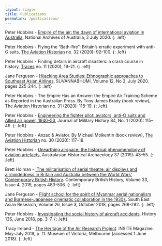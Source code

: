 ```yaml
---
layout: single
title: Publications
permalink: /publications/
---
```



Peter Hobbins - [Empire of the air: the dawn of international aviation in Australia](https://www.naa.gov.au/blog/empire-air-dawn-international-aviation-australia), National Archives of Australia, 2 July 2020.
{: .left}

Peter Hobbins - Flying the “Bath-fire”: Britain’s erratic experiment with anti-G suits, [The Aviation Historian](http://www.theaviationhistorian.com/index.htm) no. 32 (2020): 92–100.
{: .left}

Peter Hobbins - Finding details in aircraft disasters: a crash course in history, [Traces](http://www.tracesmagazine.com.au/) no. 11 (2020), 19–21.
{: .left}

Jane Ferguson - [Hijacking Area Studies: Ethnographic approaches to Southeast Asian Airlines](https://doi.org/10.22801/svn.2020.12.2.225). SUVANNABHUMI, Volume 12, No 2, July 2020, pages 225-244. 
{: .left}

Peter Hobbins - The Empire Has an Answer: the Empire Air Training Scheme as Reported in the Australian Press. By Tony James Brady (book review), [The Aviation Historian](http://www.theaviationhistorian.com/index.htm) no. 31 (2020): 118–19.
{: .left}

Peter Hobbins - [Engineering the fighter pilot: aviators, anti-G suits and Allied air power, 1940–53](https://www.smh-hq.org/jmh/jmhvols/841.html), Journal of Military History 84, No. 1 (2020): 115–49.
{: .left}

Peter Hobbins - Anzac & Aviator. By Michael Molkentin (book review), [The Aviation Historian](http://www.theaviationhistorian.com/index.htm) no. 30 (2020): 117–18.

Peter Hobbins - [Unearthing airspace: the historical phenomenology of aviation artefacts](https://search.informit.com.au/documentSummary;dn=904431496252695;res=IELHSS), Australasian Historical Archaeology 37 (2019): 43–55.
{: .left}

Brett Holman - ['The militarisation of aerial theatre: air displays and airmindedness in Britain and Australia between the World Wars' Contemporary British History](https://doi.org/10.1080/13619462.2018.1519430). Contemporary British History, Volume 33, Issue 4, 2019, pages 483-506.
{: .left}

Jane Ferguson - [Flight school for the spirit of Myanmar aerial nationalism and Burmese-Japanese cinematic collaboration in the 1930s](https://doi.org/10.1177/0967828X18793046). South East Asian Research, Volume 26, Issue 3, October 2018, pages 268-282.
{: .left}

Peter Hobbins - [Investigating the social history of aircraft accidents](https://www.academia.edu/38186814/Investigating_the_social_history_of_aircraft_accidents). History 136, June 2018, pp. 3–7.
{: .left}

Tracy Ireland - [The Heritage of the Air Research Project](https://mavic.asn.au/insite/editions?ed=12732). INSITE Magazine. May-July 2018, p. 11. Museum of Victoria, Melbourne
(accessed 1 June 2018).
{: .left}
